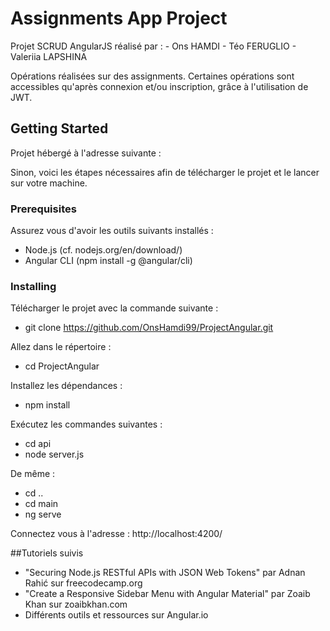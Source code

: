 # Assignments App Project
Projet SCRUD AngularJS réalisé par : 
    - Ons HAMDI 
    - Téo FERUGLIO 
    - Valeriia LAPSHINA 

Opérations réalisées sur des assignments. 
Certaines opérations sont accessibles qu'après connexion et/ou inscription, grâce à l'utilisation de JWT. 

## Getting Started

Projet hébergé à l'adresse suivante : 

Sinon, voici les étapes nécessaires afin de télécharger le projet et le lancer sur votre machine. 

### Prerequisites 

Assurez vous d'avoir les outils suivants installés  : 
- Node.js (cf. nodejs.org/en/download/)
- Angular CLI (npm install -g @angular/cli)

### Installing
Télécharger le projet avec la commande suivante :

- git clone https://github.com/OnsHamdi99/ProjectAngular.git

Allez dans le répertoire : 
 - cd ProjectAngular

Installez les dépendances : 
- npm install 

Exécutez les commandes suivantes : 
 - cd api 
 - node server.js

De même : 
 - cd ..
 - cd main
 - ng serve 

Connectez vous à l'adresse : 
http://localhost:4200/


##Tutoriels suivis 
- "Securing Node.js RESTful APIs with JSON Web Tokens" par Adnan Rahić sur freecodecamp.org
- "Create a Responsive Sidebar Menu with Angular Material" par Zoaib Khan sur zoaibkhan.com 
- Différents outils et ressources sur Angular.io 
